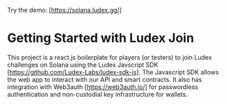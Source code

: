 Try the demo: [https://solana.ludex.gg/]

# Getting Started with Ludex Join

This project is a react.js boilerplate for players (or testers) to join Ludex challenges on Solana using the Ludex Javscript SDK [https://github.com/Ludex-Labs/ludex-sdk-js]. The Javascript SDK allows the web app to interact with our API and smart contracts. It also has integration with Web3auth [https://web3auth.io/] for passwordless authentication and non-custodial key infrastructure for wallets.
